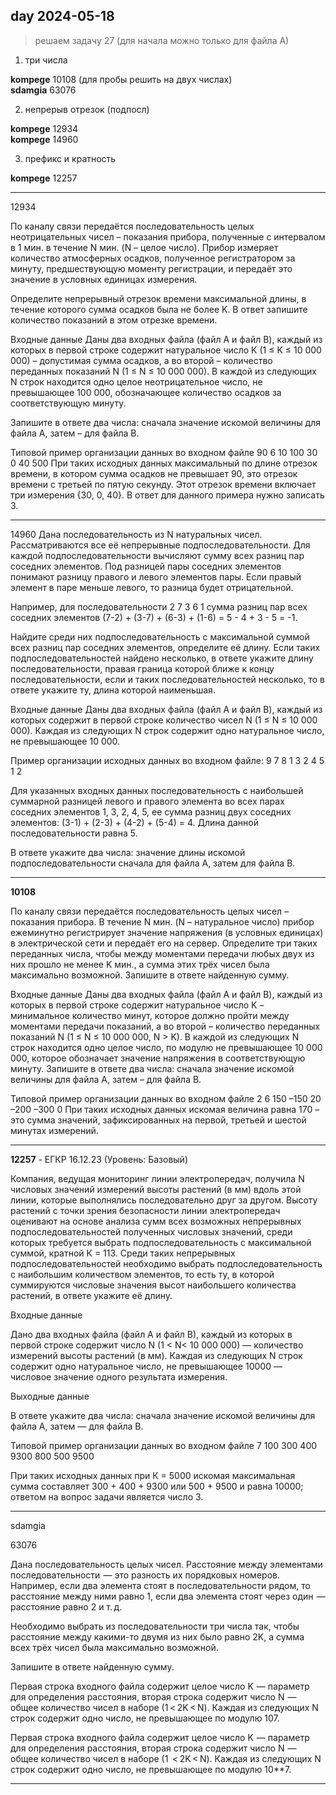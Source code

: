 ## day 2024-05-18

> решаем задачу 27 (для начала можно только для файла А)  

1) три числа  

**kompege** 10108 (для пробы решить на двух числах)  
**sdamgia** 63076  

2) непрерыв отрезок (подпосл)  

**kompege** 12934  
**kompege** 14960  

3) префикс и кратность  

**kompege** 12257 

---  

12934

По каналу связи передаётся последовательность целых неотрицательных чисел – показания прибора, полученные с интервалом в 1 мин. в течение N мин. (N – целое число). Прибор измеряет количество атмосферных осадков, полученное регистратором за минуту, предшествующую моменту регистрации, и передаёт это значение в условных единицах измерения.

Определите непрерывный отрезок времени максимальной длины, в течение которого сумма осадков была не более K. В ответ запишите количество показаний в этом отрезке времени.

Входные данные
Даны два входных файла (файл A и файл B), каждый из которых в первой строке содержит натуральное число K (1 ≤ K ≤ 10 000 000) – допустимая сумма осадков, а во второй – количество переданных показаний N (1 ≤ N ≤ 10 000 000). В каждой из следующих N строк находится одно целое неотрицательное число, не превышающее 100 000, обозначающее количество осадков за соответствующую минуту.

Запишите в ответе два числа: сначала значение искомой величины для файла А, затем – для файла B.

Типовой пример организации данных во входном файле
90
6
10
100
30
0
40
500
При таких исходных данных максимальный по длине отрезок времени, в котором сумма осадков не превышает 90, это отрезок времени с третьей по пятую секунду. Этот отрезок времени включает три измерения {30, 0, 40}. В ответ для данного примера нужно записать 3.

---  

14960
Дана последовательность из N натуральных чисел. Рассматриваются все её непрерывные подпоследовательности. Для каждой подпоследовательности вычисляют сумму всех разниц пар соседних элементов. Под разницей пары соседних элементов понимают разницу правого и левого элементов пары. Если правый элемент в паре меньше левого, то разница будет отрицательной.

Например, для последовательности 2 7 3 6 1 сумма разниц пар всех соседних элементов (7-2) + (3-7) + (6-3) + (1-6) = 5 - 4 + 3 - 5 = -1.

Найдите среди них подпоследовательность с максимальной суммой всех разниц пар соседних элементов, определите её длину. Если таких подпоследовательностей найдено несколько, в ответе укажите длину последовательности, правая граница которой ближе к концу последовательности, если и таких последовательностей несколько, то в ответе укажите ту, длина которой наименьшая.

Входные данные
Даны два входных файла (файл A и файл B), каждый из которых содержит в первой строке количество чисел N (1 ≤ N ≤ 10 000 000). Каждая из следующих N строк содержит одно натуральное число, не превышающее 10 000.

Пример организации исходных данных во входном файле:
9
7
8
1
3
2
4
5
1
2

Для указанных входных данных последовательность с наибольшей суммарной разницей левого и правого элемента во всех парах соседних элементов 1, 3, 2, 4, 5, ее сумма разниц двух соседних элементов: (3-1) + (2-3) + (4-2) + (5-4) = 4. Длина данной последовательности равна 5.

В ответе укажите два числа: значение длины искомой подпоследовательности сначала для файла А, затем для файла B.

---  

**10108**

По каналу связи передаётся последовательность целых чисел – показания прибора. В течение N мин. (N – натуральное число) прибор ежеминутно регистрирует значение напряжения (в условных единицах) в электрической сети и передаёт его на сервер.
Определите три таких переданных числа, чтобы между моментами передачи любых двух из них прошло не менее K мин., а сумма этих трёх чисел была максимально возможной. Запишите в ответе найденную сумму.

Входные данные
Даны два входных файла (файл A и файл B), каждый из которых в первой строке содержит натуральное число K – минимальное количество минут, которое должно пройти между моментами передачи показаний, а во второй – количество переданных показаний
N (1 ≤ N ≤ 10 000 000, N > K). В каждой из следующих N строк находится одно целое число, по модулю не превышающее 10 000 000, которое обозначает значение напряжения в соответствующую минуту.
Запишите в ответе два числа: сначала значение искомой величины для файла А, затем – для файла B.


Типовой пример организации данных во входном файле
2
6
150
–150
20
–200
–300
0
При таких исходных данных искомая величина равна 170 – это сумма значений, зафиксированных на первой, третьей и шестой минутах измерений.

---  

**12257** - ЕГКР 16.12.23 (Уровень: Базовый)  

Компания, ведущая мониторинг линии электропередач, получила N числовых значений измерений высоты растений (в мм) вдоль этой линии, которые выполнялись последовательно друг за другом. Высоту растений с точки зрения безопасности линии электропередач оценивают на основе анализа сумм всех возможных непрерывных подпоследовательностей полученных числовых значений, среди которых требуется выбрать подпоследовательность с максимальной суммой, кратной К = 113. Среди таких непрерывных подпоследовательностей необходимо выбрать подпоследовательность с наибольшим количеством элементов, то есть ту, в которой суммируются числовые значения высот наибольшего количества растений, в ответе укажите её длину.

Входные данные

Дано два входных файла (файл А и файл В), каждый из которых в первой строке содержит число N (1 < N< 10 000 000) — количество
измерений высоты растений (в мм). Каждая из следующих N строк содержит одно натуральное число, не превышающее 10000 —
числовое значение одного результата измерения.

Выходные данные

В ответе укажите два числа: сначала значение искомой величины для файла А, затем — для файла В.

Типовой пример организации данных во входном файле
7
100
300
400
9300
800
500
9500

При таких исходных данных при К = 5000 искомая максимальная сумма составляет 300 + 400 + 9300 или 500 + 9500 и равна 10000; ответом на вопрос задачи является число 3.

---  

sdamgia  

63076  

Дана последовательность целых чисел. Расстояние между элементами последовательности  — это разность их порядковых номеров. Например, если два элемента стоят в последовательности рядом, то расстояние между ними равно 1, если два элемента стоят через один  — расстояние равно 2 и т. д.

Необходимо выбрать из последовательности три числа так, чтобы расстояние между какими-то двумя из них было равно 2K, а сумма всех трёх чисел была максимально возможной.

Запишите в ответе найденную сумму.

Первая строка входного файла содержит целое число K  — параметр для определения расстояния, вторая строка содержит число N  — общее количество чисел в наборе (1 < 2K < N). Каждая из следующих N строк содержит одно число, не превышающее по модулю 107.

Первая строка входного файла содержит целое число K  — параметр для определения расстояния, вторая строка содержит число N  — общее количество чисел в наборе (1  < 2K < N). Каждая из следующих N строк содержит одно число, не превышающее по модулю 10**7.

---  
